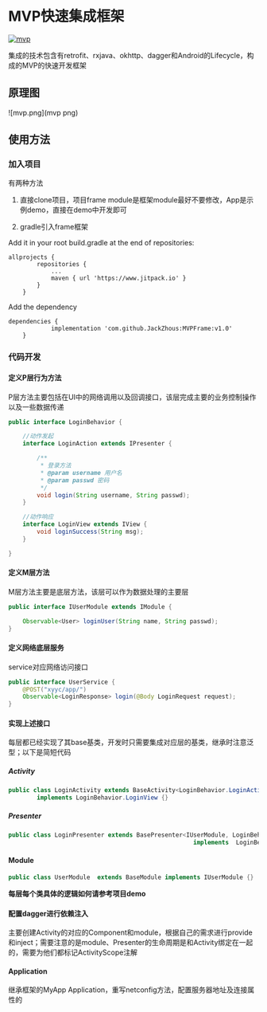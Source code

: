 # MVP快速集成框架

[![mvp](https://www.jitpack.io/v/JackZhous/MVPFrame.svg)](https://www.jitpack.io/#JackZhous/MVPFrame)

集成的技术包含有retrofit、rxjava、okhttp、dagger和Android的Lifecycle，构成的MVP的快速开发框架

## 原理图

![mvp.png](mvp png)

## 使用方法

### 加入项目

有两种方法

1. 直接clone项目，项目frame module是框架module最好不要修改，App是示例demo，直接在demo中开发即可

2. gradle引入frame框架

Add it in your root build.gradle at the end of repositories:

```
allprojects {
		repositories {
			...
			maven { url 'https://www.jitpack.io' }
		}
	}
```

 Add the dependency
```
dependencies {
	        implementation 'com.github.JackZhous:MVPFrame:v1.0'
	}
```

### 代码开发

#### 定义P层行为方法

P层方法主要包括在UI中的网络调用以及回调接口，该层完成主要的业务控制操作以及一些数据传递

```java
public interface LoginBehavior {

    //动作发起
    interface LoginAction extends IPresenter {

        /**
         * 登录方法
         * @param username 用户名
         * @param passwd 密码
         */
        void login(String username, String passwd);
    }

    //动作响应
    interface LoginView extends IView {
        void loginSuccess(String msg);
    }

}
```

#### 定义M层方法

M层方法主要是底层方法，该层可以作为数据处理的主要层

```java
public interface IUserModule extends IModule {

    Observable<User> loginUser(String name, String passwd);
}
```

#### 定义网络底层服务

service对应网络访问接口

```java
public interface UserService {
    @POST("xyyc/app/")
    Observable<LoginResponse> login(@Body LoginRequest request);
}
```

#### 实现上述接口

每层都已经实现了其base基类，开发时只需要集成对应层的基类，继承时注意泛型；以下是简短代码

##### Activity

```java
public class LoginActivity extends BaseActivity<LoginBehavior.LoginAction> 
        implements LoginBehavior.LoginView {}
```

##### Presenter

```java
public class LoginPresenter extends BasePresenter<IUserModule, LoginBehavior.LoginView>
                                                    implements  LoginBehavior.LoginAction{}
```

#### Module

```java
public class UserModule  extends BaseModule implements IUserModule {}
```

__每层每个类具体的逻辑如何请参考项目demo__

#### 配置dagger进行依赖注入

主要创建Activity的对应的Component和module，根据自己的需求进行provide和inject；需要注意的是module、Presenter的生命周期是和Activity绑定在一起的，需要为他们都标记ActivityScope注解


#### Application

继承框架的MyApp Application，重写netconfig方法，配置服务器地址及连接属性的

